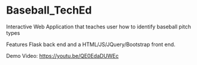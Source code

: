 # Baseball_TechEd
Interactive Web Application that teaches user how to identify baseball pitch types

Features Flask back end and a HTML/JS/JQuery/Bootstrap front end.

Demo Video:
https://youtu.be/QE0EdaDUWEc 

